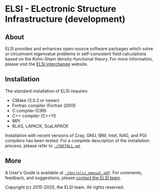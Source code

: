 # ELSI - ELectronic Structure Infrastructure (development)

## About

ELSI provides and enhances open-source software packages which solve or
circumvent eigenvalue problems in self-consistent field calculations based on
the Kohn-Sham density-functional theory. For more information, please visit the
[ELSI interchange](http://elsi-interchange.org) website.

## Installation

The standard installation of ELSI requires:

* CMake (3.0.2 or newer)
* Fortran compiler (Fortran 2003)
* C compiler (C99)
* C++ compiler (C++11)
* MPI
* BLAS, LAPACK, ScaLAPACK

Installation with recent versions of Cray, GNU, IBM, Intel, NAG, and PGI
compilers has been tested. For a complete description of the installation
process, please refer to [`./INSTALL.md`](./INSTALL.md).

## More

A User's Guide is available at [`./doc/elsi_manual.pdf`](./doc/elsi_manual.pdf).
For comments, feedback, and suggestions, please
[contact the ELSI team](mailto:elsi-team@duke.edu).

Copyright (c) 2015-2020, the ELSI team. All rights reserved.
